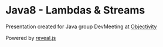 # Java8 - Lambdas & Streams

Presentation created for Java group DevMeeting at [Objectivity](http://www.objectivity.pl/)

Powered by [reveal.js](https://github.com/hakimel/reveal.js/)

